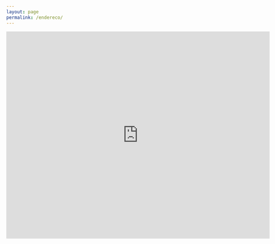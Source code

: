 ```yaml
---
layout: page
permalink: /endereco/
---
```

<div class="container">
	<div class="main">
		<div class="map-responsive">
			<iframe src="https://www.google.com/maps/embed?pb=!1m18!1m12!1m3!1d2173.751412228275!2d-46.49476366046208!3d-23.611521146405455!2m3!1f0!2f0!3f0!3m2!1i1024!2i768!4f13.1!3m3!1m2!1s0x94ce67df05a9840d%3A0x1e4dc763bf861fce!2sR.+Jo%C3%A3o+Lopes+de+Lima%2C+S%C3%A3o+Paulo+-+SP!5e0!3m2!1spt-BR!2sbr!4v1457056799569" width="700" height="550" frameborder="0" style="border:0"  allowfullscreen></iframe>
		</div>
	</div>
</div>